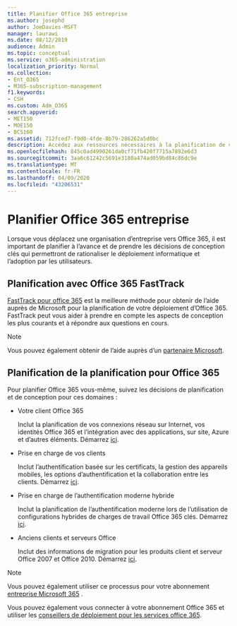 ```yaml
---
title: Planifier Office 365 entreprise
ms.author: josephd
author: JoeDavies-MSFT
manager: laurawi
ms.date: 08/12/2019
audience: Admin
ms.topic: conceptual
ms.service: o365-administration
localization_priority: Normal
ms.collection:
- Ent_O365
- M365-subscription-management
f1.keywords:
- CSH
ms.custom: Adm_O365
search.appverid:
- MET150
- MOE150
- BCS160
ms.assetid: 712fced7-f9d0-4fde-8b79-286262a5d0bc
description: Accédez aux ressources nécessaires à la planification de votre déploiement Office 365 entreprise.
ms.openlocfilehash: 845c0ad4990261da0cf71fb420f7715a7892e6d3
ms.sourcegitcommit: 3aa6c61242c5691e3180a474ad059bd84c86dc9e
ms.translationtype: MT
ms.contentlocale: fr-FR
ms.lasthandoff: 04/09/2020
ms.locfileid: "43206531"
---
```

# <a name="plan-for-office-365-enterprise"></a>Planifier Office 365 entreprise

Lorsque vous déplacez une organisation d’entreprise vers Office 365, il est important de planifier à l’avance et de prendre les décisions de conception clés qui permettront de rationaliser le déploiement informatique et l’adoption par les utilisateurs. 

## <a name="planning-with-office-365-fasttrack"></a>Planification avec Office 365 FastTrack

[FastTrack pour office 365](https://docs.microsoft.com/fasttrack/O365-fasttrack-benefit-for-office-365) est la meilleure méthode pour obtenir de l’aide auprès de Microsoft pour la planification de votre déploiement d’Office 365. FastTrack peut vous aider à prendre en compte les aspects de conception les plus courants et à répondre aux questions en cours. 

>[!Note]
>Vous pouvez également obtenir de l’aide auprès d’un [partenaire Microsoft](https://www.microsoft.com/solution-providers/home).
>

## <a name="do-it-yourself-planning-for-office-365"></a>Planification de la planification pour Office 365

Pour planifier Office 365 vous-même, suivez les décisions de planification et de conception pour ces domaines :

- Votre client Office 365

  Inclut la planification de vos connexions réseau sur Internet, vos identités Office 365 et l’intégration avec des applications, sur site, Azure et d’autres éléments. Démarrez [ici](subscriptions-licenses-accounts-and-tenants-for-microsoft-cloud-offerings.md).

- Prise en charge de vos clients

  Inclut l’authentification basée sur les certificats, la gestion des appareils mobiles, les options d’authentification et la collaboration entre les clients. Démarrez [ici](office-365-client-support-certificate-based-authentication.md).

- Prise en charge de l’authentification moderne hybride

  Inclut la planification de l’authentification moderne lors de l’utilisation de configurations hybrides de charges de travail Office 365 clés. Démarrez [ici](hybrid-modern-auth-overview.md).

- Anciens clients et serveurs Office

  Inclut des informations de migration pour les produits client et serveur Office 2007 et Office 2010. Démarrez [ici](plan-upgrade-previous-versions-office.md).

>[!Note]
>Vous pouvez également utiliser ce processus pour votre abonnement [entreprise Microsoft 365](https://docs.microsoft.com/microsoft-365/enterprise/microsoft-365-overview) .
>

Vous pouvez également vous connecter à votre abonnement Office 365 et utiliser les [conseillers de déploiement pour les services office 365](deployment-advisors-for-office-365.md).



<!--

This checklist will help your organization as you plan and prepare for a migration to Office 365. The phases and steps in the checklist are aligned with the guidance provided by the [Onboarding Center](https://go.microsoft.com/fwlink/?LinkId=517115). Feel free to adapt this checklist to your organization's needs.

Most organizations don't need to do anything to prepare for Office 365. It's an application on the web and people are able to use it as soon as they have an account. Other organizations have more locations, security practices, or other requirements that create the need for more planning. For enterprise-level organizations, follow the checklist items below to get started with Office 365.
  
If you want help getting Office 365 set up, [FastTrack](https://fasttrack.microsoft.com/office) is the easiest way to deploy Office 365, you can also sign in and use the [Deployment advisors for Office 365 services](deployment-advisors-for-office-365.md).
  
|**Choose one or more to get started:**||
|:-----|:-----|
| [System requirements for Office](https://products.office.com/office-system-requirements) |- Microsoft Office 365 ProPlus, Office 365, Office 365 ProPlus, and each Office application for Windows, Mac, iOS, and Android all have specific system requirements. Ensure your hardware and software meet the minimum system requirements.|
|**Most** customers connect their on-premises directory to Office 365. Get a head start on directory preparation by [installing and running IdFix on your network](https://www.microsoft.com/download/details.aspx?id=36832). <br> Use the [AAD Connect advisor](https://aka.ms/aadconnectpwsync) and the [Azure AD Premium set up guide](https://aka.ms/aadpguidance) to get customized set up guidance. <br> |- Automated checks against your directory to [validate people's accounts will properly synchronize](https://support.office.com/article/Prepare-to-provision-users-through-directory-synchronization-to-Office-365-01920974-9e6f-4331-a370-13aea4e82b3e). <br> - Recommends changes to directory objects and offers to automate the changes for you. <br> - [More details on using the IdFix tool](prepare-directory-attributes-for-synch-with-idfix.md). |
|**Read** our [network performance guidance](https://aka.ms/tune) and use our tools to ensure you have the connectivity and performance configuration necessary to provide people with the best experience.  <br> | - Ensure you can connect to Office 365, if you filter or scan outbound traffic, you'll want to understand what [managing Office 365 endpoints](https://support.office.com/article/Managing-Office-365-endpoints-99cab9d4-ef59-4207-9f2b-3728eb46bf9a) means for your organization.  <br>  - [Model and test your network capacity](https://support.office.com/article/Network-and-migration-planning-for-Office-365-f5ee6c33-bcd7-4b0b-b0f8-dc1d9fb8d132) or move to an [Azure ExpressRoute for Office 365](https://support.office.com/article/Azure-ExpressRoute-for-Office-365-6d2534a2-c19c-4a99-be5e-33a0cee5d3bd) circuit for a more predictable experience.   |
|**Use** our [planning checklist](https://support.office.com/article/Deployment-planning-checklist-for-Office-365-5fa4f6ef-35ad-4840-91c1-4834df3df5a0) as a starting place for building your own deployment plan.  <br> | - In-depth overview of possible areas you'll need to plan for with links to reference or how-to information to help you plan. |
|**Use** the [Exchange Server Large Item Script](https://gallery.technet.microsoft.com/Exchange-Server-Large-Item-b9546cc6) to find mail items that may be too large to migrate.  <br> | - Uses Exchange Web Services to impersonate, access, scan the mailbox for file sizes you specify, and dumps the results in a CSV file. Read the [detailed instructions on how to use the script](https://blogs.technet.com/b/mikehall/archive/2013/06/27/large-mail-item-script.aspx). |
|**Take** advantage of [Microsoft deployment experts](https://go.microsoft.com/fwlink/?LinkId=517115) who can help you from planning to helping everyone start using the new services and applications.  <br> Use the [Deployment wizards for Office 365 services](https://support.office.com/article/Deployment-wizards-for-Office-365-services-165f46e8-3533-4d76-be57-97f81ebd40f2) to get customized set up guidance.  <br> | - The Onboarding center works directly with customers and with partner organizations. Give them a call today. |
|**Use** the [templates and resources in the Office 365 success center](https://www.microsoft.com/fasttrack/resources) to share your deployment and onboarding plans with the people in your organization.  <br> | - Communication with everyone before, during, and after the transition to Office 365 is critical.  <br> - Use our templates, guides, and handouts to improve your communications. |
|**Read** the article [Office 365 Network Connectivity Principles](https://aka.ms/o365networkingprinciples) to understand the connectivity principles for securely managing Office 365 traffic and getting the best possible performance.  <br> | - This article will help you understand the most recent guidance for securely optimizing Office 365 network connectivity. |
   
Want more resources to help you integrate Office 365 with your broader cloud strategy? Here are the [Microsoft cloud IT architecture resources](https://docs.microsoft.com/office365/enterprise/microsoft-cloud-it-architecture-resources).
  
## Want to talk with support?

We're here to help, [contact support](https://support.office.com/article/32a17ca7-6fa0-4870-8a8d-e25ba4ccfd4b) for business products.


--> 